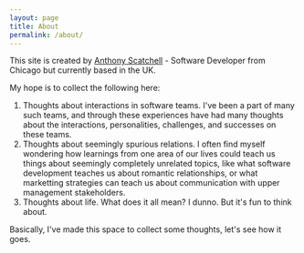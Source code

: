 ```yaml
---
layout: page
title: About
permalink: /about/
---
```


This site is created by [Anthony Scatchell](https://www.linkedin.com/in/anthony-scatchell-9443693/) - Software Developer from Chicago but currently based in the UK.

My hope is to collect the following here:

1. Thoughts about interactions in software teams. I've been a part of many such teams, and through these experiences have had many thoughts about the interactions, personalities, challenges, and successes on these teams.
2. Thoughts about seemingly spurious relations. I often find myself wondering how learnings from one area of our lives could teach us things about seemingly completely unrelated topics, like what software development teaches us about romantic relationships, or what marketting strategies can teach us about communication with upper management stakeholders.
3. Thoughts about life. What does it all mean? I dunno. But it's fun to think about.

Basically, I've made this space to collect some thoughts, let's see how it goes.
